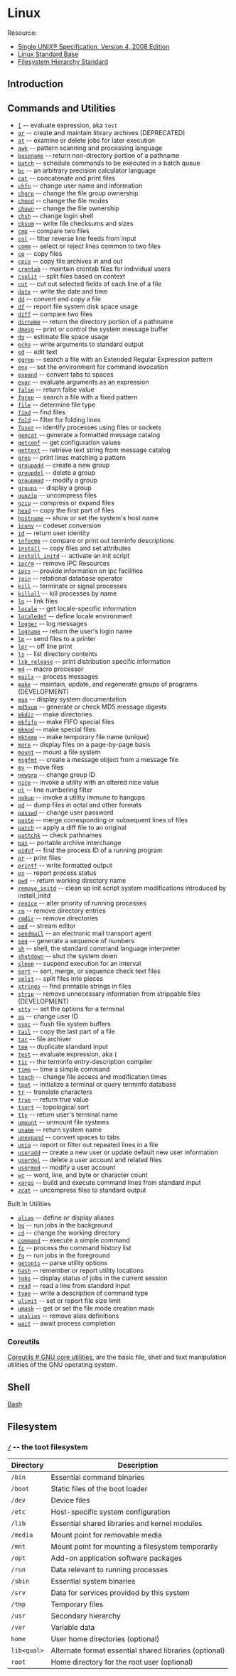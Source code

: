 # Linux

Resource:
* [Single UNIX® Specification, Version 4, 2008 Edition](http://pubs.opengroup.org/onlinepubs/9699919799.2008edition/)
* [Linux Standard Base](http://refspecs.linuxfoundation.org/lsb.shtml)
* [Filesystem Hierarchy Standard](http://refspecs.linuxfoundation.org/fhs.shtml)

## Introduction

## Commands and Utilities

* [`[`](http://pubs.opengroup.org/onlinepubs/9699919799.2008edition/utilities/test.html) -- evaluate expression, aka `test`
* [`ar`](http://refspecs.linuxfoundation.org/LSB_5.0.0/LSB-Core-generic/LSB-Core-generic/ar.html) -- create and maintain library archives (DEPRECATED)
* [`at`](http://refspecs.linuxfoundation.org/LSB_5.0.0/LSB-Core-generic/LSB-Core-generic/at.html) -- examine or delete jobs for later execution
* [`awk`](http://refspecs.linuxfoundation.org/LSB_5.0.0/LSB-Core-generic/LSB-Core-generic/awk.html) -- pattern scanning and processing language
* [`basename`](http://pubs.opengroup.org/onlinepubs/9699919799.2008edition/utilities/basename.html) -- return non-directory portion of a pathname
* [`batch`](http://refspecs.linuxfoundation.org/LSB_5.0.0/LSB-Core-generic/LSB-Core-generic/batch.html) -- schedule commands to be executed in a batch queue
* [`bc`](http://refspecs.linuxfoundation.org/LSB_5.0.0/LSB-Core-generic/LSB-Core-generic/bc.html) -- an arbitrary precision calculator language
* [`cat`](http://pubs.opengroup.org/onlinepubs/9699919799.2008edition/utilities/cat.html) -- concatenate and print files
* [`chfn`](http://refspecs.linuxfoundation.org/LSB_5.0.0/LSB-Core-generic/LSB-Core-generic/chfn.html) -- change user name and information
* [`chgrp`](http://pubs.opengroup.org/onlinepubs/9699919799.2008edition/utilities/chgrp.html) -- change the file group ownership
* [`chmod`](http://pubs.opengroup.org/onlinepubs/9699919799.2008edition/utilities/chmod.html) -- change the file modes
* [`chown`](http://pubs.opengroup.org/onlinepubs/9699919799.2008edition/utilities/chown.html) -- change the file ownership
* [`chsh`](http://refspecs.linuxfoundation.org/LSB_5.0.0/LSB-Core-generic/LSB-Core-generic/chsh.html) -- change login shell
* [`cksum`](http://pubs.opengroup.org/onlinepubs/9699919799.2008edition/utilities/cksum.html) -- write file checksums and sizes
* [`cmp`](http://pubs.opengroup.org/onlinepubs/9699919799.2008edition/utilities/cmp.html) -- compare two files
* [`col`](http://refspecs.linuxfoundation.org/LSB_5.0.0/LSB-Core-generic/LSB-Core-generic/col.html) -- filter reverse line feeds from input
* [`comm`](http://pubs.opengroup.org/onlinepubs/9699919799.2008edition/utilities/comm.html) -- select or reject lines common to two files
* [`cp`](http://pubs.opengroup.org/onlinepubs/9699919799.2008edition/utilities/cp.html) -- copy files
* [`cpio`](http://refspecs.linuxfoundation.org/LSB_5.0.0/LSB-Core-generic/LSB-Core-generic/cpio.html) -- copy file archives in and out
* [`crontab`](http://refspecs.linuxfoundation.org/LSB_5.0.0/LSB-Core-generic/LSB-Core-generic/crontab.html) -- maintain crontab files for individual users
* [`csplit`](http://pubs.opengroup.org/onlinepubs/9699919799.2008edition/utilities/csplit.html) -- split files based on context
* [`cut`](http://pubs.opengroup.org/onlinepubs/9699919799.2008edition/utilities/cut.html) -- cut out selected fields of each line of a file
* [`date`](http://pubs.opengroup.org/onlinepubs/9699919799.2008edition/utilities/date.html) -- write the date and time
* [`dd`](http://pubs.opengroup.org/onlinepubs/9699919799.2008edition/utilities/dd.html) -- convert and copy a file
* [`df`](http://refspecs.linuxfoundation.org/LSB_5.0.0/LSB-Core-generic/LSB-Core-generic/df.html) -- report file system disk space usage
* [`diff`](http://pubs.opengroup.org/onlinepubs/9699919799.2008edition/utilities/diff.html) -- compare two files
* [`dirname`](http://pubs.opengroup.org/onlinepubs/9699919799.2008edition/utilities/dirname.html) -- return the directory portion of a pathname
* [`dmesg`](http://refspecs.linuxfoundation.org/LSB_5.0.0/LSB-Core-generic/LSB-Core-generic/dmesg.html) -- print or control the system message buffer
* [`du`](http://refspecs.linuxfoundation.org/LSB_5.0.0/LSB-Core-generic/LSB-Core-generic/du.html) -- estimate file space usage
* [`echo`](http://refspecs.linuxfoundation.org/LSB_5.0.0/LSB-Core-generic/LSB-Core-generic/echo.html) -- write arguments to standard output
* [`ed`](http://pubs.opengroup.org/onlinepubs/9699919799.2008edition/utilities/ed.html) -- edit text
* [`egrep`](http://refspecs.linuxfoundation.org/LSB_5.0.0/LSB-Core-generic/LSB-Core-generic/egrep.html) -- search a file with an Extended Regular Expression pattern
* [`env`](http://pubs.opengroup.org/onlinepubs/9699919799.2008edition/utilities/env.html) -- set the environment for command invocation
* [`expand`](http://pubs.opengroup.org/onlinepubs/9699919799.2008edition/utilities/expand.html) -- convert tabs to spaces
* [`expr`](http://pubs.opengroup.org/onlinepubs/9699919799.2008edition/utilities/expr.html) -- evaluate arguments as an expression
* [`false`](http://pubs.opengroup.org/onlinepubs/9699919799.2008edition/utilities/false.html) -- return false value
* [`fgrep`](http://refspecs.linuxfoundation.org/LSB_5.0.0/LSB-Core-generic/LSB-Core-generic/fgrep.html) -- search a file with a fixed pattern
* [`file`](http://refspecs.linuxfoundation.org/LSB_5.0.0/LSB-Core-generic/LSB-Core-generic/file.html) -- determine file type
* [`find`](http://pubs.opengroup.org/onlinepubs/9699919799.2008edition/utilities/find.html) -- find files
* [`fold`](http://pubs.opengroup.org/onlinepubs/9699919799.2008edition/utilities/fold.html) -- filter for folding lines
* [`fuser`](http://refspecs.linuxfoundation.org/LSB_5.0.0/LSB-Core-generic/LSB-Core-generic/fuser.html) -- identify processes using files or sockets
* [`gencat`](http://pubs.opengroup.org/onlinepubs/9699919799.2008edition/utilities/gencat.html) -- generate a formatted message catalog
* [`getconf`](http://pubs.opengroup.org/onlinepubs/9699919799.2008edition/utilities/getconf.html) -- get configuration values
* [`gettext`](http://refspecs.linuxfoundation.org/LSB_5.0.0/LSB-Core-generic/LSB-Core-generic/gettext.html) -- retrieve text string from message catalog
* [`grep`](http://refspecs.linuxfoundation.org/LSB_5.0.0/LSB-Core-generic/LSB-Core-generic/grep.html) -- print lines matching a pattern
* [`groupadd`](http://refspecs.linuxfoundation.org/LSB_5.0.0/LSB-Core-generic/LSB-Core-generic/groupadd.html) -- create a new group
* [`groupdel`](http://refspecs.linuxfoundation.org/LSB_5.0.0/LSB-Core-generic/LSB-Core-generic/groupdel.html) -- delete a group
* [`groupmod`](http://refspecs.linuxfoundation.org/LSB_5.0.0/LSB-Core-generic/LSB-Core-generic/groupmod.html) -- modify a group
* [`groups`](http://refspecs.linuxfoundation.org/LSB_5.0.0/LSB-Core-generic/LSB-Core-generic/groups.html) -- display a group
* [`gunzip`](http://refspecs.linuxfoundation.org/LSB_5.0.0/LSB-Core-generic/LSB-Core-generic/gunzip.html) -- uncompress files
* [`gzip`](http://refspecs.linuxfoundation.org/LSB_5.0.0/LSB-Core-generic/LSB-Core-generic/gzip.html) -- compress or expand files
* [`head`](http://pubs.opengroup.org/onlinepubs/9699919799.2008edition/utilities/head.html) -- copy the first part of files
* [`hostname`](http://refspecs.linuxfoundation.org/LSB_5.0.0/LSB-Core-generic/LSB-Core-generic/hostname.html) -- show or set the system's host name
* [`iconv`](http://pubs.opengroup.org/onlinepubs/9699919799.2008edition/utilities/iconv.html) -- codeset conversion
* [`id`](http://pubs.opengroup.org/onlinepubs/9699919799.2008edition/utilities/id.html) -- return user identity
* [`infocmp`](https://invisible-island.net/ncurses/man/infocmp.1m.html) -- compare or print out terminfo descriptions
* [`install`](http://refspecs.linuxfoundation.org/LSB_5.0.0/LSB-Core-generic/LSB-Core-generic/install.html) -- copy files and set attributes
* [`install_initd`](http://refspecs.linuxfoundation.org/LSB_5.0.0/LSB-Core-generic/LSB-Core-generic/installinitd.html) -- activate an init script
* [`ipcrm`](http://refspecs.linuxfoundation.org/LSB_5.0.0/LSB-Core-generic/LSB-Core-generic/ipcrm.html) -- remove IPC Resources
* [`ipcs`](http://refspecs.linuxfoundation.org/LSB_5.0.0/LSB-Core-generic/LSB-Core-generic/ipcs.html) -- provide information on ipc facilities
* [`join`](http://pubs.opengroup.org/onlinepubs/9699919799.2008edition/utilities/join.html) -- relational database operator
* [`kill`](http://pubs.opengroup.org/onlinepubs/9699919799.2008edition/utilities/kill.html) -- terminate or signal processes
* [`killall`](http://refspecs.linuxfoundation.org/LSB_5.0.0/LSB-Core-generic/LSB-Core-generic/killall.html) -- kill processes by name
* [`ln`](http://pubs.opengroup.org/onlinepubs/9699919799.2008edition/utilities/ln.html) -- link files
* [`locale`](http://pubs.opengroup.org/onlinepubs/9699919799.2008edition/utilities/locale.html) -- get locale-specific information
* [`localedef`](http://pubs.opengroup.org/onlinepubs/9699919799.2008edition/utilities/localedef.html) -- define locale environment
* [`logger`](http://pubs.opengroup.org/onlinepubs/9699919799.2008edition/utilities/logger.html) -- log messages
* [`logname`](http://pubs.opengroup.org/onlinepubs/9699919799.2008edition/utilities/logname.html) -- return the user's login name
* [`lp`](http://pubs.opengroup.org/onlinepubs/9699919799.2008edition/utilities/lp.html) -- send files to a printer
* [`lpr`](http://refspecs.linuxfoundation.org/LSB_5.0.0/LSB-Core-generic/LSB-Core-generic/lpr.html) -- off line print
* [`ls`](http://refspecs.linuxfoundation.org/LSB_5.0.0/LSB-Core-generic/LSB-Core-generic/ls.html) -- list directory contents
* [`lsb_release`](http://refspecs.linuxfoundation.org/LSB_5.0.0/LSB-Core-generic/LSB-Core-generic/lsbrelease.html) -- print distribution specific information
* [`m4`](http://refspecs.linuxfoundation.org/LSB_5.0.0/LSB-Core-generic/LSB-Core-generic/m4.html) -- macro processor
* [`mailx`](http://pubs.opengroup.org/onlinepubs/9699919799.2008edition/utilities/mailx.html) -- process messages
* [`make`](http://pubs.opengroup.org/onlinepubs/9699919799.2008edition/utilities/make.html) -- maintain, update, and regenerate groups of programs (DEVELOPMENT)
* [`man`](http://pubs.opengroup.org/onlinepubs/9699919799.2008edition/utilities/man.html) -- display system documentation
* [`md5sum`](http://refspecs.linuxfoundation.org/LSB_5.0.0/LSB-Core-generic/LSB-Core-generic/md5sum.html) -- generate or check MD5 message digests
* [`mkdir`](http://pubs.opengroup.org/onlinepubs/9699919799.2008edition/utilities/mkdir.html) -- make directories
* [`mkfifo`](http://pubs.opengroup.org/onlinepubs/9699919799.2008edition/utilities/mkfifo.html) -- make FIFO special files
* [`mknod`](http://refspecs.linuxfoundation.org/LSB_5.0.0/LSB-Core-generic/LSB-Core-generic/mknod.html) -- make special files
* [`mktemp`](http://refspecs.linuxfoundation.org/LSB_5.0.0/LSB-Core-generic/LSB-Core-generic/mktemp.html) -- make temporary file name (unique)
* [`more`](http://refspecs.linuxfoundation.org/LSB_5.0.0/LSB-Core-generic/LSB-Core-generic/more.html) -- display files on a page-by-page basis
* [`mount`](http://refspecs.linuxfoundation.org/LSB_5.0.0/LSB-Core-generic/LSB-Core-generic/mount.html) -- mount a file system
* [`msgfmt`](http://refspecs.linuxfoundation.org/LSB_5.0.0/LSB-Core-generic/LSB-Core-generic/msgfmt.html) -- create a message object from a message file
* [`mv`](http://pubs.opengroup.org/onlinepubs/9699919799.2008edition/utilities/mv.html) -- move files
* [`newgrp`](http://refspecs.linuxfoundation.org/LSB_5.0.0/LSB-Core-generic/LSB-Core-generic/newgrp.html) -- change group ID
* [`nice`](http://pubs.opengroup.org/onlinepubs/9699919799.2008edition/utilities/nice.html) -- invoke a utility with an altered nice value
* [`nl`](http://pubs.opengroup.org/onlinepubs/9699919799.2008edition/utilities/nl.html) -- line numbering filter
* [`nohup`](http://pubs.opengroup.org/onlinepubs/9699919799.2008edition/utilities/nohup.html) -- invoke a utility immune to hangups
* [`od`](http://refspecs.linuxfoundation.org/LSB_5.0.0/LSB-Core-generic/LSB-Core-generic/od.html) -- dump files in octal and other formats
* [`passwd`](http://refspecs.linuxfoundation.org/LSB_5.0.0/LSB-Core-generic/LSB-Core-generic/passwd.html) -- change user password
* [`paste`](http://pubs.opengroup.org/onlinepubs/9699919799.2008edition/utilities/paste.html) -- merge corresponding or subsequent lines of files
* [`patch`](http://refspecs.linuxfoundation.org/LSB_5.0.0/LSB-Core-generic/LSB-Core-generic/patch.html) -- apply a diff file to an original
* [`pathchk`](http://pubs.opengroup.org/onlinepubs/9699919799.2008edition/utilities/pathchk.html) -- check pathnames
* [`pax`](http://pubs.opengroup.org/onlinepubs/9699919799.2008edition/utilities/pax.html) -- portable archive interchange
* [`pidof`](http://refspecs.linuxfoundation.org/LSB_5.0.0/LSB-Core-generic/LSB-Core-generic/pidof.html) -- find the process ID of a running program
* [`pr`](http://pubs.opengroup.org/onlinepubs/9699919799.2008edition/utilities/pr.html) -- print files
* [`printf`](http://pubs.opengroup.org/onlinepubs/9699919799.2008edition/utilities/printf.html) -- write formatted output
* [`ps`](http://pubs.opengroup.org/onlinepubs/9699919799.2008edition/utilities/ps.html) -- report process status
* [`pwd`](http://pubs.opengroup.org/onlinepubs/9699919799.2008edition/utilities/pwd.html) -- return working directory name
* [`remove_initd`](http://refspecs.linuxfoundation.org/LSB_5.0.0/LSB-Core-generic/LSB-Core-generic/removeinitd.html) -- clean up init script system modifications introduced by install_initd
* [`renice`](http://refspecs.linuxfoundation.org/LSB_5.0.0/LSB-Core-generic/LSB-Core-generic/renice.html) -- alter priority of running processes
* [`rm`](http://pubs.opengroup.org/onlinepubs/9699919799.2008edition/utilities/rm.html) -- remove directory entries
* [`rmdir`](http://pubs.opengroup.org/onlinepubs/9699919799.2008edition/utilities/rmdir.html) -- remove directories
* [`sed`](http://refspecs.linuxfoundation.org/LSB_5.0.0/LSB-Core-generic/LSB-Core-generic/sed.html) -- stream editor
* [`sendmail`](http://refspecs.linuxfoundation.org/LSB_5.0.0/LSB-Core-generic/LSB-Core-generic/baselib-sendmail-1.html) -- an electronic mail transport agent
* [`seq`](http://refspecs.linuxfoundation.org/LSB_5.0.0/LSB-Core-generic/LSB-Core-generic/seq.html) -- generate a sequence of numbers
* [`sh`](http://refspecs.linuxfoundation.org/LSB_5.0.0/LSB-Core-generic/LSB-Core-generic/sh.html) -- shell, the standard command language interpreter
* [`shutdown`](http://refspecs.linuxfoundation.org/LSB_5.0.0/LSB-Core-generic/LSB-Core-generic/shutdown.html) -- shut the system down
* [`sleep`](http://pubs.opengroup.org/onlinepubs/9699919799.2008edition/utilities/sleep.html) -- suspend execution for an interval
* [`sort`](http://pubs.opengroup.org/onlinepubs/9699919799.2008edition/utilities/sort.html) -- sort, merge, or sequence check text files
* [`split`](http://pubs.opengroup.org/onlinepubs/9699919799.2008edition/utilities/split.html) -- split files into pieces
* [`strings`](http://pubs.opengroup.org/onlinepubs/9699919799.2008edition/utilities/strings.html) -- find printable strings in files
* [`strip`](http://pubs.opengroup.org/onlinepubs/9699919799.2008edition/utilities/strip.html) -- remove unnecessary information from strippable files (DEVELOPMENT)
* [`stty`](http://pubs.opengroup.org/onlinepubs/9699919799.2008edition/utilities/stty.html) -- set the options for a terminal
* [`su`](http://refspecs.linuxfoundation.org/LSB_5.0.0/LSB-Core-generic/LSB-Core-generic/su.html) -- change user ID
* [`sync`](http://refspecs.linuxfoundation.org/LSB_5.0.0/LSB-Core-generic/LSB-Core-generic/sync.html) -- flush file system buffers
* [`tail`](http://pubs.opengroup.org/onlinepubs/9699919799.2008edition/utilities/tail.html) -- copy the last part of a file
* [`tar`](http://refspecs.linuxfoundation.org/LSB_5.0.0/LSB-Core-generic/LSB-Core-generic/tar.html) -- file archiver
* [`tee`](http://pubs.opengroup.org/onlinepubs/9699919799.2008edition/utilities/tee.html) -- duplicate standard input
* [`test`](http://pubs.opengroup.org/onlinepubs/9699919799.2008edition/utilities/test.html) -- evaluate expression, aka `[`
* [`tic`](https://invisible-island.net/ncurses/man/tic.1m.html) -- the terminfo entry-description compiler
* [`time`](http://pubs.opengroup.org/onlinepubs/9699919799.2008edition/utilities/time.html) -- time a simple command
* [`touch`](http://pubs.opengroup.org/onlinepubs/9699919799.2008edition/utilities/touch.html) -- change file access and modification times
* [`tput`](https://invisible-island.net/ncurses/man/tput.1.html) -- initialize a terminal or query terminfo database
* [`tr`](http://pubs.opengroup.org/onlinepubs/9699919799.2008edition/utilities/tr.html) -- translate characters
* [`true`](http://pubs.opengroup.org/onlinepubs/9699919799.2008edition/utilities/true.html) -- return true value
* [`tsort`](http://pubs.opengroup.org/onlinepubs/9699919799.2008edition/utilities/tsort.html) -- topological sort
* [`tty`](http://pubs.opengroup.org/onlinepubs/9699919799.2008edition/utilities/tty.html) -- return user's terminal name
* [`umount`](http://refspecs.linuxfoundation.org/LSB_5.0.0/LSB-Core-generic/LSB-Core-generic/umount.html) -- unmount file systems
* [`uname`](http://pubs.opengroup.org/onlinepubs/9699919799.2008edition/utilities/uname.html) -- return system name
* [`unexpand`](http://pubs.opengroup.org/onlinepubs/9699919799.2008edition/utilities/unexpand.html) -- convert spaces to tabs
* [`uniq`](http://pubs.opengroup.org/onlinepubs/9699919799.2008edition/utilities/uniq.html) -- report or filter out repeated lines in a file
* [`useradd`](http://refspecs.linuxfoundation.org/LSB_5.0.0/LSB-Core-generic/LSB-Core-generic/useradd.html) -- create a new user or update default new user information
* [`userdel`](http://refspecs.linuxfoundation.org/LSB_5.0.0/LSB-Core-generic/LSB-Core-generic/userdel.html) -- delete a user account and related files
* [`usermod`](http://refspecs.linuxfoundation.org/LSB_5.0.0/LSB-Core-generic/LSB-Core-generic/usermod.html) -- modify a user account
* [`wc`](http://pubs.opengroup.org/onlinepubs/9699919799.2008edition/utilities/wc.html) -- word, line, and byte or character count
* [`xargs`](http://refspecs.linuxfoundation.org/LSB_5.0.0/LSB-Core-generic/LSB-Core-generic/xargs.html) -- build and execute command lines from standard input
* [`zcat`](http://refspecs.linuxfoundation.org/LSB_5.0.0/LSB-Core-generic/LSB-Core-generic/zcat.html) -- uncompress files to standard output

Built In Utilities

* [`alias`](http://pubs.opengroup.org/onlinepubs/9699919799.2008edition/utilities/alias.html) -- define or display aliases
* [`bg`](http://pubs.opengroup.org/onlinepubs/9699919799.2008edition/utilities/bg.html) -- run jobs in the background
* [`cd`](http://pubs.opengroup.org/onlinepubs/9699919799.2008edition/utilities/cd.html) -- change the working directory
* [`command`](http://pubs.opengroup.org/onlinepubs/9699919799.2008edition/utilities/command.html) -- execute a simple command
* [`fc`](http://pubs.opengroup.org/onlinepubs/9699919799.2008edition/utilities/fc.html) -- process the command history list
* [`fg`](http://pubs.opengroup.org/onlinepubs/9699919799.2008edition/utilities/fg.html) -- run jobs in the foreground
* [`getopts`](http://pubs.opengroup.org/onlinepubs/9699919799.2008edition/utilities/getopts.html) -- parse utility options
* [`hash`](http://pubs.opengroup.org/onlinepubs/9699919799.2008edition/utilities/hash.html) -- remember or report utility locations
* [`jobs`](http://pubs.opengroup.org/onlinepubs/9699919799.2008edition/utilities/jobs.html) -- display status of jobs in the current session
* [`read`](http://pubs.opengroup.org/onlinepubs/9699919799.2008edition/utilities/read.html) -- read a line from standard input
* [`type`](http://pubs.opengroup.org/onlinepubs/9699919799.2008edition/utilities/type.html) -- write a description of command type
* [`ulimit`](http://pubs.opengroup.org/onlinepubs/9699919799.2008edition/utilities/ulimit.html) -- set or report file size limit
* [`umask`](http://pubs.opengroup.org/onlinepubs/9699919799.2008edition/utilities/umask.html) -- get or set the file mode creation mask
* [`unalias`](http://pubs.opengroup.org/onlinepubs/9699919799.2008edition/utilities/unalias.html) -- remove alias definitions
* [`wait`](http://pubs.opengroup.org/onlinepubs/9699919799.2008edition/utilities/wait.html) -- await process completion

### Coreutils

[Coreutils # GNU core utilities](https://www.gnu.org/software/coreutils/),  are the basic file, shell and text manipulation utilities of the GNU operating system.

## Shell

[Bash](./Bash.md)

## Filesystem

### [`/`](http://refspecs.linuxfoundation.org/FHS_3.0/fhs/ch03.html) -- the toot filesystem

| Directory | Description |
| --- | --- |
| `/bin` | Essential command binaries |
| `/boot` | Static files of the boot loader |
| `/dev` | Device files |
| `/etc` | Host-specific system configuration |
| `/lib` | Essential shared libraries and kernel modules |
| `/media` | Mount point for removable media |
| `/mnt` | Mount point for mounting a filesystem temporarily |
| `/opt` | Add-on application software packages |
| `/run` | Data relevant to running processes |
| `/sbin` | Essential system binaries |
| `/srv` | Data for services provided by this system |
| `/tmp` | Temporary files |
| `/usr` | Secondary hierarchy |
| `/var` | Variable data |
| `home` | User home directories (optional) |
| `lib<qual>` | Alternate format essential shared libraries (optional) |
| `root` | Home directory for the root user (optional) |